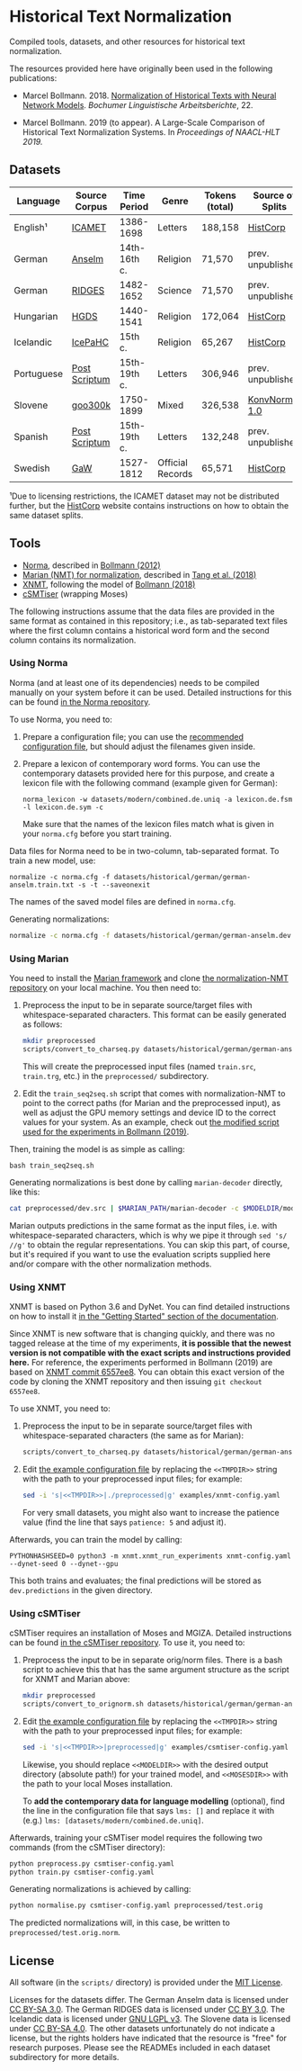 # Historical Text Normalization
Compiled tools, datasets, and other resources for historical text normalization.

The resources provided here have originally been used in the following
publications:

+ Marcel Bollmann. 2018. [Normalization of Historical Texts with Neural Network
  Models](http://www.linguistics.rub.de/forschung/arbeitsberichte/22.pdf). *Bochumer
  Linguistische Arbeitsberichte*, 22.

+ Marcel Bollmann. 2019 (to appear). A Large-Scale Comparison of Historical Text
  Normalization Systems. In *Proceedings of NAACL-HLT 2019.*


## Datasets

Language   | Source Corpus                                                                                                        |  Time Period | Genre            | Tokens (total) | Source of Splits                                          |
----------- | -------------------------------------------------------------------------------------------------------------------- | ------------ | ---------------- | -------------- | ----------------------------------------------------------
English¹    | [ICAMET](https://www.uibk.ac.at/anglistik/research/projects/icamet/)                                                 |    1386-1698 | Letters          | 188,158        | [HistCorp](http://stp.lingfil.uu.se/histcorp/tools.html)
German     | [Anselm](https://www.linguistics.rub.de/anselm/)                                                                     | 14th-16th c. | Religion         | 71,570         | prev. unpublished
German     | [RIDGES](https://www.linguistik.hu-berlin.de/en/institut-en/professuren-en/korpuslinguistik/research/ridges-projekt) |    1482-1652 | Science          | 71,570         | prev. unpublished
Hungarian  | [HGDS](http://omagyarkorpusz.nytud.hu/en-intro.html)                                                                 |    1440-1541 | Religion         | 172,064        | [HistCorp](http://stp.lingfil.uu.se/histcorp/tools.html)
Icelandic  | [IcePaHC](http://www.linguist.is/icelandic_treebank/Icelandic_Parsed_Historical_Corpus_(IcePaHC))                    |      15th c. | Religion         | 65,267         | [HistCorp](http://stp.lingfil.uu.se/histcorp/tools.html)
Portuguese | [Post Scriptum](http://ps.clul.ul.pt/index.php)                                                                      | 15th-19th c. | Letters          | 306,946        | prev. unpublished
Slovene    | [goo300k](http://nl.ijs.si/imp/index-en.html)                                                                        |    1750-1899 | Mixed            | 326,538        | [KonvNormSl 1.0](https://www.clarin.si/repository/xmlui/handle/11356/1068)
Spanish    | [Post Scriptum](http://ps.clul.ul.pt/index.php)                                                                      | 15th-19th c. | Letters          | 132,248        | prev. unpublished
Swedish    | [GaW](http://gaw.hist.uu.se)                                                                                         |    1527-1812 | Official Records | 65,571         | [HistCorp](http://stp.lingfil.uu.se/histcorp/tools.html)

¹Due to licensing restrictions, the ICAMET dataset may not be distributed
further, but the [HistCorp](http://stp.lingfil.uu.se/histcorp/tools.html)
website contains instructions on how to obtain the same dataset splits.


## Tools

+ [Norma](https://github.com/comphist/norma), described in [Bollmann
  (2012)](https://marcel.bollmann.me/pub/acrh12.pdf)
+ [Marian (NMT) for normalization](https://github.com/tanggongbo/normalization-NMT),
  described in [Tang et al. (2018)](http://aclweb.org/anthology/C18-1112)
+ [XNMT](https://github.com/neulab/xnmt), following the model of [Bollmann
  (2018)](http://www.linguistics.rub.de/forschung/arbeitsberichte/22.pdf)
+ [cSMTiser](https://github.com/clarinsi/csmtiser) (wrapping Moses)

The following instructions assume that the data files are provided in the same
format as contained in this repository; i.e., as tab-separated text files where
the first column contains a historical word form and the second column contains
its normalization.

### Using Norma

Norma (and at least one of its dependencies) needs to be compiled manually on
your system before it can be used.  Detailed instructions for this can be found
[in the Norma repository](https://github.com/comphist/norma).

To use Norma, you need to:

1. Prepare a configuration file; you can use the [recommended configuration
   file](examples/norma.cfg), but should adjust the filenames given inside.

2. Prepare a lexicon of contemporary word forms.  You can use the contemporary
   datasets provided here for this purpose, and create a lexicon file with the
   following command (example given for German):

       norma_lexicon -w datasets/modern/combined.de.uniq -a lexicon.de.fsm -l lexicon.de.sym -c

   Make sure that the names of the lexicon files match what is given in your
   `norma.cfg` before you start training.

Data files for Norma need to be in two-column, tab-separated format.  To train a
new model, use:

    normalize -c norma.cfg -f datasets/historical/german/german-anselm.train.txt -s -t --saveonexit

The names of the saved model files are defined in `norma.cfg`.

Generating normalizations:

```bash
normalize -c norma.cfg -f datasets/historical/german/german-anselm.dev.txt -s > german-anselm.predictions
```

### Using Marian

You need to install the [Marian
framework](https://github.com/marian-nmt/marian-dev) and clone [the
normalization-NMT repository](https://github.com/tanggongbo/normalization-NMT)
on your local machine.  You then need to:

1. Preprocess the input to be in separate source/target files with
   whitespace-separated characters.  This format can be easily generated as
   follows:

   ```bash
   mkdir preprocessed
   scripts/convert_to_charseq.py datasets/historical/german/german-anselm.{train,test,dev}.txt --to preprocessed
   ```

   This will create the preprocessed input files (named `train.src`,
   `train.trg`, etc.) in the `preprocessed/` subdirectory.

2. Edit the `train_seq2seq.sh` script that comes with normalization-NMT to point
   to the correct paths (for Marian and the preprocessed input), as well as
   adjust the GPU memory settings and device ID to the correct values for your
   system.  As an example, check out [the modified script used for the
   experiments in Bollmann (2019)](examples/train_seq2seq.sh).

Then, training the model is as simple as calling:

    bash train_seq2seq.sh

Generating normalizations is best done by calling `marian-decoder` directly,
like this:

```bash
cat preprocessed/dev.src | $MARIAN_PATH/marian-decoder -c $MODELDIR/model.npz.best-perplexity.npz.decoder.yaml -m $MODELDIR/model.npz.best-perplexity.npz --quiet-translation --device 0 --mini-batch 16 --maxi-batch 100 --maxi-batch-sort src -w 10000 --beam-size 5 | sed 's/ //g' > german-anselm.predictions
```

Marian outputs predictions in the same format as the input files, i.e. with
whitespace-separated characters, which is why we pipe it through `sed 's/ //g'`
to obtain the regular representations.  You can skip this part, of course, but
it's required if you want to use the evaluation scripts supplied here and/or
compare with the other normalization methods.


### Using XNMT

XNMT is based on Python 3.6 and DyNet.  You can find detailed instructions on
how to install it [in the "Getting Started" section of the
documentation](https://xnmt.readthedocs.io/en/latest/getting_started.html).

Since XNMT is new software that is changing quickly, and there was no tagged
release at the time of my experiments, **it is possible that the newest version
is not compatible with the exact scripts and instructions provided here.** For
reference, the experiments performed in Bollmann (2019) are based on [XNMT
commit
6557ee8](https://github.com/neulab/xnmt/tree/6557ee8ef8e39a8936035d8aa9ae1c8576d3734d).
You can obtain this exact version of the code by cloning the XNMT repository and
then issuing `git checkout 6557ee8`.

To use XNMT, you need to:

1. Preprocess the input to be in separate source/target files with
   whitespace-separated characters (the same as for Marian):

   ```bash
   scripts/convert_to_charseq.py datasets/historical/german/german-anselm.{train,test,dev}.txt --to preprocessed
   ```

2. Edit [the example configuration file](examples/xnmt-config.yaml) by replacing
   the `<<TMPDIR>>` string with the path to your preprocessed input files; for
   example:

   ```bash
   sed -i 's|<<TMPDIR>>|./preprocessed|g' examples/xnmt-config.yaml
   ```

   For very small datasets, you might also want to increase the patience value
   (find the line that says `patience: 5` and adjust it).

Afterwards, you can train the model by calling:

    PYTHONHASHSEED=0 python3 -m xnmt.xnmt_run_experiments xnmt-config.yaml --dynet-seed 0 --dynet--gpu

This both trains and evaluates; the final predictions will be stored as
`dev.predictions` in the given directory.


### Using cSMTiser

cSMTiser requires an installation of Moses and MGIZA.  Detailed instructions can
be found [in the cSMTiser repository](https://github.com/clarinsi/csmtiser).  To
use it, you need to:

1. Preprocess the input to be in separate orig/norm files.  There is a bash
   script to achieve this that has the same argument structure as the script for
   XNMT and Marian above:

   ```bash
   mkdir preprocessed
   scripts/convert_to_orignorm.sh datasets/historical/german/german-anselm.{train,test,dev}.txt --to preprocessed
   ```

2. Edit [the example configuration file](examples/csmtiser-config.yaml) by
   replacing the `<<TMPDIR>>` string with the path to your preprocessed input
   files; for example:

   ```bash
   sed -i 's|<<TMPDIR>>|preprocessed|g' examples/csmtiser-config.yaml
   ```

   Likewise, you should replace `<<MODELDIR>>` with the desired output directory
   (absolute path!) for your trained model, and `<<MOSESDIR>>` with the path to
   your local Moses installation.

   To **add the contemporary data for language modelling** (optional), find the
   line in the configuration file that says `lms: []` and replace it with (e.g.)
   `lms: [datasets/modern/combined.de.uniq]`.

Afterwards, training your cSMTiser model requires the following two commands
(from the cSMTiser directory):

```bash
python preprocess.py csmtiser-config.yaml
python train.py csmtiser-config.yaml
```

Generating normalizations is achieved by calling:

```bash
python normalise.py csmtiser-config.yaml preprocessed/test.orig
```

The predicted normalizations will, in this case, be written to
`preprocessed/test.orig.norm`.


## License

All software (in the `scripts/` directory) is provided under the [MIT
License](scripts/LICENSE).

Licenses for the datasets differ.  The German Anselm data is licensed under [CC
BY-SA 3.0](https://creativecommons.org/licenses/by-sa/3.0/).  The German RIDGES
data is licensed under [CC BY
3.0](https://creativecommons.org/licenses/by-sa/3.0/).  The Icelandic data is
licensed under [GNU LGPL v3](https://opensource.org/licenses/LGPL-3.0).  The
Slovene data is licensed under [CC BY-SA
4.0](https://creativecommons.org/licenses/by-sa/4.0/).  The other datasets
unfortunately do not indicate a license, but the rights holders have indicated
that the resource is "free" for research purposes.  Please see the READMEs
included in each dataset subdirectory for more details.
